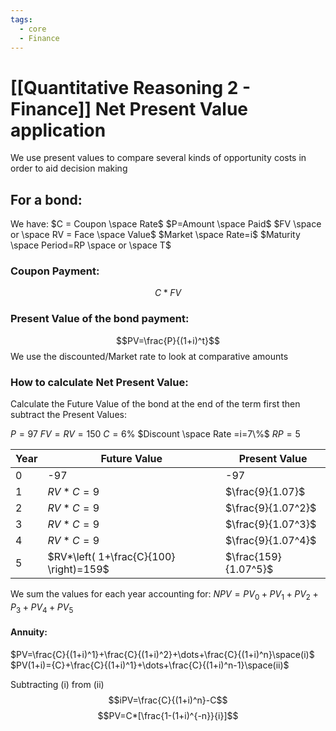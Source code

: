 ```yaml
---
tags:
  - core
  - Finance
---
```

# [[Quantitative Reasoning 2 -  Finance]] Net Present Value application

We use present values to compare several kinds of opportunity costs in order to aid decision making
## For a bond:
We have:
$C = Coupon \space Rate$
$P=Amount \space Paid$
$FV \space or \space RV = Face \space Value$
$Market \space Rate=i$
$Maturity \space Period=RP \space or \space T$

### Coupon Payment:
$$C*FV$$
### Present Value of the bond payment:
$$PV=\frac{P}{(1+i)^t}$$
We use the discounted/Market rate to look at comparative amounts
### How to calculate Net Present Value:
Calculate the Future Value of the bond at the end of the term first then subtract the Present Values:

$P=97$
$FV=RV=150$
$C=6\%$
$Discount \space Rate =i=7\%$
$RP=5$

| Year | Future Value | Present Value        |
| ---- | ------------ | -------------------- |
| 0    | -97          | -97     |
| 1    | $RV*C=9$           | $\frac{9}{1.07}$    | 
| 2    | $RV*C=9$<br>           | $\frac{9}{1.07^2}$   |
| 3    | $RV*C=9$<br>           | $\frac{9}{1.07^3}$   |
| 4    | $RV*C=9$<br>           | $\frac{9}{1.07^4}$   |
| 5    | $RV*\left( 1+\frac{C}{100} \right)=159$<br>       | $\frac{159}{1.07^5}$   |
We sum the values for each year accounting for:
$NPV=PV_{0}+PV_{1}+PV_{2}+P_{3}+PV_{4}+PV_{5}$

#### Annuity:

$PV=\frac{C}{(1+i)^1}+\frac{C}{(1+i)^2}+\dots+\frac{C}{(1+i)^n}\space(i)$
$PV(1+i)={C}+\frac{C}{(1+i)^1}+\dots+\frac{C}{(1+i)^n-1}\space(ii)$

Subtracting (i) from (ii)
$$iPV=\frac{C}{(1+i)^n}-C$$
$$PV=C*[\frac{1-(1+i)^{-n}}{i}]$$
